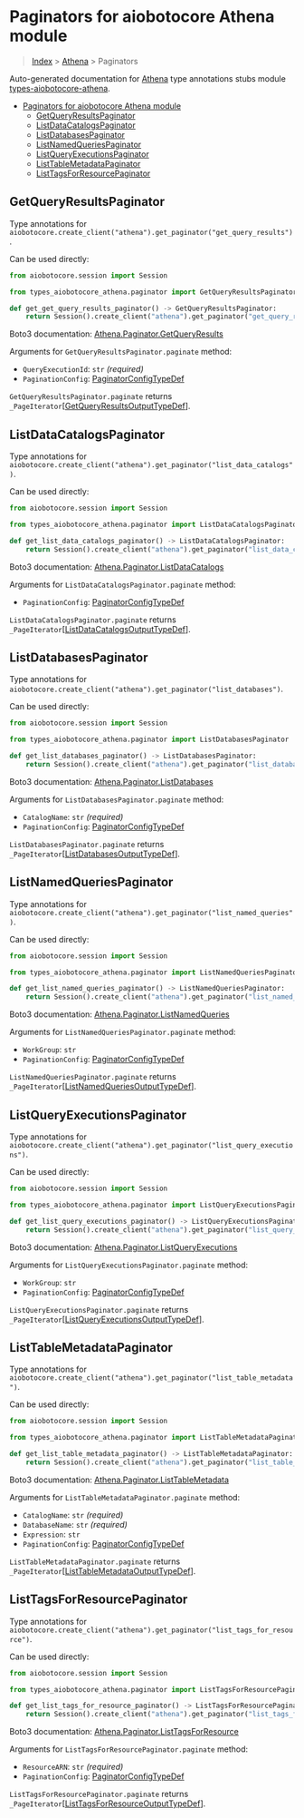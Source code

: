 <a id="paginators-for-aiobotocore-athena-module"></a>

# Paginators for aiobotocore Athena module

> [Index](..) > [Athena](.) > Paginators

Auto-generated documentation for
[Athena](https://boto3.amazonaws.com/v1/documentation/api/latest/reference/services/athena.html#Athena)
type annotations stubs module
[types-aiobotocore-athena](https://pypi.org/project/types-aiobotocore-athena/).

- [Paginators for aiobotocore Athena module](#paginators-for-aiobotocore-athena-module)
  - [GetQueryResultsPaginator](#getqueryresultspaginator)
  - [ListDataCatalogsPaginator](#listdatacatalogspaginator)
  - [ListDatabasesPaginator](#listdatabasespaginator)
  - [ListNamedQueriesPaginator](#listnamedqueriespaginator)
  - [ListQueryExecutionsPaginator](#listqueryexecutionspaginator)
  - [ListTableMetadataPaginator](#listtablemetadatapaginator)
  - [ListTagsForResourcePaginator](#listtagsforresourcepaginator)

<a id="getqueryresultspaginator"></a>

## GetQueryResultsPaginator

Type annotations for
`aiobotocore.create_client("athena").get_paginator("get_query_results")`.

Can be used directly:

```python
from aiobotocore.session import Session

from types_aiobotocore_athena.paginator import GetQueryResultsPaginator

def get_get_query_results_paginator() -> GetQueryResultsPaginator:
    return Session().create_client("athena").get_paginator("get_query_results")
```

Boto3 documentation:
[Athena.Paginator.GetQueryResults](https://boto3.amazonaws.com/v1/documentation/api/latest/reference/services/athena.html#Athena.Paginator.GetQueryResults)

Arguments for `GetQueryResultsPaginator.paginate` method:

- `QueryExecutionId`: `str` *(required)*
- `PaginationConfig`:
  [PaginatorConfigTypeDef](./type_defs.md#paginatorconfigtypedef)

`GetQueryResultsPaginator.paginate` returns
`_PageIterator`\[[GetQueryResultsOutputTypeDef](./type_defs.md#getqueryresultsoutputtypedef)\].

<a id="listdatacatalogspaginator"></a>

## ListDataCatalogsPaginator

Type annotations for
`aiobotocore.create_client("athena").get_paginator("list_data_catalogs")`.

Can be used directly:

```python
from aiobotocore.session import Session

from types_aiobotocore_athena.paginator import ListDataCatalogsPaginator

def get_list_data_catalogs_paginator() -> ListDataCatalogsPaginator:
    return Session().create_client("athena").get_paginator("list_data_catalogs")
```

Boto3 documentation:
[Athena.Paginator.ListDataCatalogs](https://boto3.amazonaws.com/v1/documentation/api/latest/reference/services/athena.html#Athena.Paginator.ListDataCatalogs)

Arguments for `ListDataCatalogsPaginator.paginate` method:

- `PaginationConfig`:
  [PaginatorConfigTypeDef](./type_defs.md#paginatorconfigtypedef)

`ListDataCatalogsPaginator.paginate` returns
`_PageIterator`\[[ListDataCatalogsOutputTypeDef](./type_defs.md#listdatacatalogsoutputtypedef)\].

<a id="listdatabasespaginator"></a>

## ListDatabasesPaginator

Type annotations for
`aiobotocore.create_client("athena").get_paginator("list_databases")`.

Can be used directly:

```python
from aiobotocore.session import Session

from types_aiobotocore_athena.paginator import ListDatabasesPaginator

def get_list_databases_paginator() -> ListDatabasesPaginator:
    return Session().create_client("athena").get_paginator("list_databases")
```

Boto3 documentation:
[Athena.Paginator.ListDatabases](https://boto3.amazonaws.com/v1/documentation/api/latest/reference/services/athena.html#Athena.Paginator.ListDatabases)

Arguments for `ListDatabasesPaginator.paginate` method:

- `CatalogName`: `str` *(required)*
- `PaginationConfig`:
  [PaginatorConfigTypeDef](./type_defs.md#paginatorconfigtypedef)

`ListDatabasesPaginator.paginate` returns
`_PageIterator`\[[ListDatabasesOutputTypeDef](./type_defs.md#listdatabasesoutputtypedef)\].

<a id="listnamedqueriespaginator"></a>

## ListNamedQueriesPaginator

Type annotations for
`aiobotocore.create_client("athena").get_paginator("list_named_queries")`.

Can be used directly:

```python
from aiobotocore.session import Session

from types_aiobotocore_athena.paginator import ListNamedQueriesPaginator

def get_list_named_queries_paginator() -> ListNamedQueriesPaginator:
    return Session().create_client("athena").get_paginator("list_named_queries")
```

Boto3 documentation:
[Athena.Paginator.ListNamedQueries](https://boto3.amazonaws.com/v1/documentation/api/latest/reference/services/athena.html#Athena.Paginator.ListNamedQueries)

Arguments for `ListNamedQueriesPaginator.paginate` method:

- `WorkGroup`: `str`
- `PaginationConfig`:
  [PaginatorConfigTypeDef](./type_defs.md#paginatorconfigtypedef)

`ListNamedQueriesPaginator.paginate` returns
`_PageIterator`\[[ListNamedQueriesOutputTypeDef](./type_defs.md#listnamedqueriesoutputtypedef)\].

<a id="listqueryexecutionspaginator"></a>

## ListQueryExecutionsPaginator

Type annotations for
`aiobotocore.create_client("athena").get_paginator("list_query_executions")`.

Can be used directly:

```python
from aiobotocore.session import Session

from types_aiobotocore_athena.paginator import ListQueryExecutionsPaginator

def get_list_query_executions_paginator() -> ListQueryExecutionsPaginator:
    return Session().create_client("athena").get_paginator("list_query_executions")
```

Boto3 documentation:
[Athena.Paginator.ListQueryExecutions](https://boto3.amazonaws.com/v1/documentation/api/latest/reference/services/athena.html#Athena.Paginator.ListQueryExecutions)

Arguments for `ListQueryExecutionsPaginator.paginate` method:

- `WorkGroup`: `str`
- `PaginationConfig`:
  [PaginatorConfigTypeDef](./type_defs.md#paginatorconfigtypedef)

`ListQueryExecutionsPaginator.paginate` returns
`_PageIterator`\[[ListQueryExecutionsOutputTypeDef](./type_defs.md#listqueryexecutionsoutputtypedef)\].

<a id="listtablemetadatapaginator"></a>

## ListTableMetadataPaginator

Type annotations for
`aiobotocore.create_client("athena").get_paginator("list_table_metadata")`.

Can be used directly:

```python
from aiobotocore.session import Session

from types_aiobotocore_athena.paginator import ListTableMetadataPaginator

def get_list_table_metadata_paginator() -> ListTableMetadataPaginator:
    return Session().create_client("athena").get_paginator("list_table_metadata")
```

Boto3 documentation:
[Athena.Paginator.ListTableMetadata](https://boto3.amazonaws.com/v1/documentation/api/latest/reference/services/athena.html#Athena.Paginator.ListTableMetadata)

Arguments for `ListTableMetadataPaginator.paginate` method:

- `CatalogName`: `str` *(required)*
- `DatabaseName`: `str` *(required)*
- `Expression`: `str`
- `PaginationConfig`:
  [PaginatorConfigTypeDef](./type_defs.md#paginatorconfigtypedef)

`ListTableMetadataPaginator.paginate` returns
`_PageIterator`\[[ListTableMetadataOutputTypeDef](./type_defs.md#listtablemetadataoutputtypedef)\].

<a id="listtagsforresourcepaginator"></a>

## ListTagsForResourcePaginator

Type annotations for
`aiobotocore.create_client("athena").get_paginator("list_tags_for_resource")`.

Can be used directly:

```python
from aiobotocore.session import Session

from types_aiobotocore_athena.paginator import ListTagsForResourcePaginator

def get_list_tags_for_resource_paginator() -> ListTagsForResourcePaginator:
    return Session().create_client("athena").get_paginator("list_tags_for_resource")
```

Boto3 documentation:
[Athena.Paginator.ListTagsForResource](https://boto3.amazonaws.com/v1/documentation/api/latest/reference/services/athena.html#Athena.Paginator.ListTagsForResource)

Arguments for `ListTagsForResourcePaginator.paginate` method:

- `ResourceARN`: `str` *(required)*
- `PaginationConfig`:
  [PaginatorConfigTypeDef](./type_defs.md#paginatorconfigtypedef)

`ListTagsForResourcePaginator.paginate` returns
`_PageIterator`\[[ListTagsForResourceOutputTypeDef](./type_defs.md#listtagsforresourceoutputtypedef)\].
